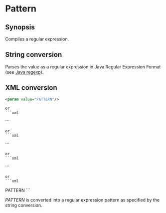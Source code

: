 <h1 class="converter">Pattern</h1>

## Synopsis

Compiles a regular expression.

## String conversion

Parses the value as a regular expression in Java Regular Expression Format (see [Java regexp](http://download.oracle.com/javase/7/docs/api/java/util/regex/Pattern.html)).

## XML conversion

```xml
<param value="PATTERN"/>
```


	or
	```xml
<param pattern="PATTERN"/>
```


	or
	```xml
<param regexp="PATTERN"/>
```


	or
	```xml
<param regex="PATTERN"/>
```


	or
	```xml
<param>PATTERN</param>
```

*PATTERN* is converted into a regular expression pattern as specified by the string conversion.
  

